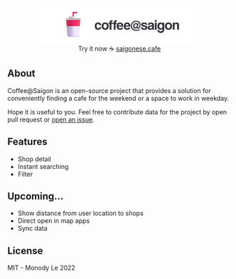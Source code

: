 <p align="center">
  <img src="./public/github-header.png" />
  <br />
  Try it now ☕ <a href="https://saigonese.cafe/">saigonese.cafe</a>
</p>

## About

Coffee@Saigon is an open-source project that provides a solution for conveniently finding a cafe for the weekend or a space to work in weekday.

Hope it is useful to you. Feel free to contribute data for the project by open pull request or [open an issue](https://github.com/monodyle/saigon-coffee/issues/new?assignees=&labels=request-coffee-shop&template=request-coffee-shop.md&title=%5BRequest+Coffee+Shop%5D).

## Features

- Shop detail
- Instant searching
- Filter

## Upcoming...

- Show distance from user location to shops
- Direct open in map apps
- Sync data

## License

MIT - Monody Le 2022
